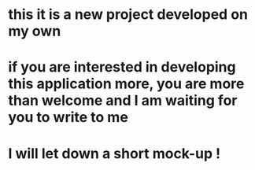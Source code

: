 # this it is a new project developed on my own
# if you are interested in developing this application more, you are more than welcome and I am waiting for you to write to me
# I will let down a short mock-up !
